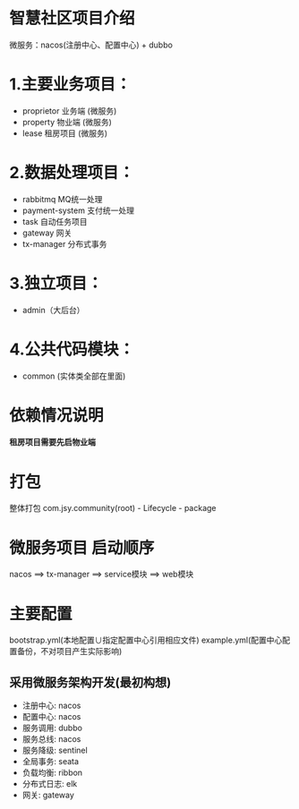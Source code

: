 # 智慧社区项目介绍
微服务：nacos(注册中心、配置中心) + dubbo

# 1.主要业务项目：
- proprietor 业务端 (微服务)
- property 物业端 (微服务)
- lease 租房项目 (微服务)
  
# 2.数据处理项目：
- rabbitmq MQ统一处理
- payment-system 支付统一处理
- task 自动任务项目
- gateway 网关
- tx-manager 分布式事务

# 3.独立项目：
- admin（大后台）

# 4.公共代码模块：
- common (实体类全部在里面)

# 依赖情况说明
<h4>租房项目需要先启物业端</h4>

# 打包
整体打包 com.jsy.community(root) - Lifecycle - package

# 微服务项目 启动顺序
nacos ==> tx-manager ==> service模块 ==> web模块

# 主要配置
bootstrap.yml(本地配置∪指定配置中心引用相应文件)
example.yml(配置中心配置备份，不对项目产生实际影响)



## 采用微服务架构开发(最初构想)
- 注册中心: nacos
- 配置中心: nacos
- 服务调用: dubbo
- 服务总线: nacos
- 服务降级: sentinel 
- 全局事务: seata
- 负载均衡: ribbon
- 分布式日志: elk
- 网关:    gateway
